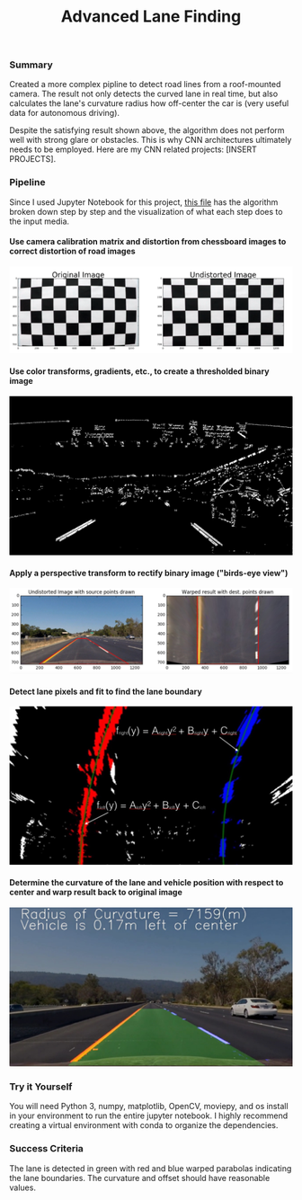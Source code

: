<h1 align="center">Advanced Lane Finding</h1>

<p align="center">
  <a><img src="result.gif" alt=""></a>
</p>

### Summary

Created a more complex pipline to detect road lines from a roof-mounted camera. The result not only detects the curved lane in real time, but also calculates the lane's curvature radius how off-center the car is (very useful data for autonomous driving). 

Despite the satisfying result shown above, the algorithm does not perform well with strong glare or obstacles. This is why CNN architectures ultimately needs to be employed. Here are my CNN related projects: [INSERT PROJECTS].

### Pipeline

Since I used Jupyter Notebook for this project, [this file](Advanced_Lane_Detection.ipynb) has the algorithm broken down step by step and the visualization of what each step does to the input media.

[//]: # (Image References)
[image1]: ./assets/undistort_output.png "Undistorted"
[image2]: ./test_images/test1.jpg "Road Transformed"
[image3]: ./assets/binary_combo_example.jpg "Binary Example"
[image4]: ./assets/warped_straight_lines.jpg "Warp Example"
[image5]: ./assets/color_fit_lines.jpg "Fit Visual"
[image6]: ./assets/example_output.jpg "Output"
[video1]: ./project_video.mp4 "Video"

#### Use camera calibration matrix and distortion from chessboard images to correct distortion of road images
![alt text][image1]

#### Use color transforms, gradients, etc., to create a thresholded binary image
![alt text][image3]

#### Apply a perspective transform to rectify binary image ("birds-eye view")
![alt text][image4]

#### Detect lane pixels and fit to find the lane boundary
![alt text][image5]

#### Determine the curvature of the lane and vehicle position with respect to center and warp result back to original image
![alt text][image6]

### Try it Yourself

You will need Python 3, numpy, matplotlib, OpenCV, moviepy, and os install in your environment to run the entire jupyter notebook. 
I highly recommend creating a virtual environment with conda to organize the dependencies.

### Success Criteria

The lane is detected in green with red and blue warped parabolas indicating the lane boundaries. The curvature and offset should have reasonable values. 
